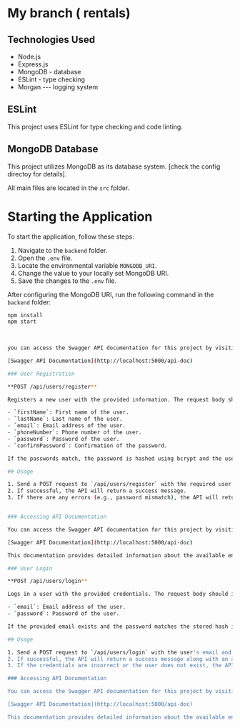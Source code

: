 # My branch ( rentals)

## Technologies Used

- Node.js 
- Express.js
- MongoDB - database
- ESLint - type checking
- Morgan --- logging system


## ESLint

This project uses ESLint for type checking and code linting.

## MongoDB Database
This project utilizes MongoDB as its database system. [check the config directoy for details].


All main files are located in the `src` folder.

# Starting the Application

To start the application, follow these steps:

1. Navigate to the `backend` folder.
2. Open the `.env` file.
3. Locate the environmental variable `MONGODB_URI`.
4. Change the value to your locally set MongoDB URI.
5. Save the changes to the `.env` file.

After configuring the MongoDB URI, run the following command in the `backend` folder:


```bash
npm install
npm start 
 
 

you can access the Swagger API documentation for this project by visiting the following URL:

[Swagger API Documentation](http://localhost:5000/api-doc)

### User Registration

**POST /api/users/register**

Registers a new user with the provided information. The request body should include the following fields:

- `firstName`: First name of the user.
- `lastName`: Last name of the user.
- `email`: Email address of the user.
- `phoneNumber`: Phone number of the user.
- `password`: Password of the user.
- `confirmPassword`: Confirmation of the password.

If the passwords match, the password is hashed using bcrypt and the user is saved to the database. Otherwise, an error response is returned.

## Usage

1. Send a POST request to `/api/users/register` with the required user information in the request body.
2. If successful, the API will return a success message.
3. If there are any errors (e.g., password mismatch), the API will return an error message with details.


### Accessing API Documentation

You can access the Swagger API documentation for this project by visiting the following URL:

[Swagger API Documentation](http://localhost:5000/api-doc)

This documentation provides detailed information about the available endpoints, request parameters, and responses.

### User Login

**POST /api/users/login**

Logs in a user with the provided credentials. The request body should include the following fields:

- `email`: Email address of the user.
- `password`: Password of the user.

If the provided email exists and the password matches the stored hash in the database, the user is considered logged in. An access token is generated for the user session and stored in an HTTP-only cookie for security purposes. If the credentials are incorrect or the user does not exist, an error response is returned.

## Usage

1. Send a POST request to `/api/users/login` with the user's email and password in the request body.
2. If successful, the API will return a success message along with an access token stored in an HTTP-only cookie.
3. If the credentials are incorrect or the user does not exist, the API will return an error message with details.

### Accessing API Documentation

You can access the Swagger API documentation for this project by visiting the following URL:

[Swagger API Documentation](http://localhost:5000/api-doc)

This documentation provides detailed information about the available endpoints, request parameters, and responses.


